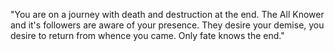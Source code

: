 "You are on a journey with death and destruction at the end. The All Knower and it's followers are aware of your presence. They desire your demise, you desire to return from whence you came. Only fate knows the end."
